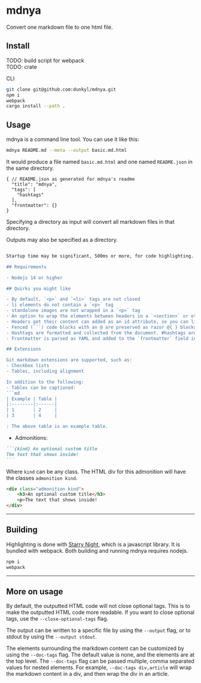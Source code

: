 # mdnya

Convert one markdown file to one html file.

## Install

TODO: build script for webpack\
TODO: crate

CLI
```sh
git clone git@github.com:dunkyl/mdnya.git
npm i
webpack
cargo install --path .
```

## Usage

mdnya is a command line tool. You can use it like this:
```sh
mdnya README.md --meta --output basic.md.html
```
It would produce a file named `basic.md.html` and one named `README.json` in the same directory.

```jsonc
{ // README.json as generated for mdnya's readme
  "title": "mdnya",
  "tags": [
    "hashtags"
  ],
  "frontmatter": {}
}
```

Specifying a directory as input will convert all markdown files in that directory.

Outputs may also be specified as a directory.

```sh

Startup time may be significant, 500ms or more, for code highlighting. Consider specifying an ouput directory to only startup once for many files. Highlighting is lazy and won't delay any files without code blocks.

## Requirements

- Nodejs 14 or higher

## Quirks you might like

- By default, `<p>` and `<li>` tags are not closed
- li elements do not contain a `<p>` tag
- standalone images are not wrapped in a `<p>` tag
- An option to wrap the elements between headers in a `<section>` or other tag
- Headers get their content can added as an id attribute, so you can link to them
- Fenced (```) code blocks with an @ are preserved as razor @{ } blocks
- Hashtags are formatted and collected from the document. #hashtags are added to the `tags` field in the metadata file.
- Frontmatter is parsed as YAML and added to the `frontmatter` field in the metadata file.

## Extensions

Git markdown extensions are supported, such as:
- Checkbox lists
- Tables, including alignment

In addition to the following:
- Tables can be captioned:
```md
| Example | Table |
|:--------|:------|
| 1       | 2     |
| 3       | 4     |

: The above table is an example table.
```

- Admonitions:
````md
```{kind} An optional custom title
The text that shows inside!
```
````
Where `kind` can be any class. The HTML div for this admonition will have the classes `admonition kind`.
```html
<div class="admonition kind">
    <h3>An optional custom title</h3>
    <p>The text that shows inside!
</div>
```

---

## Building

Highlighting is done with [Starry Night](https://github.com/wooorm/starry-night), which is a javascript library. It is bundled with webpack. Both building and running mdnya requires nodejs.
```sh
npm i
webpack
```

---

## More on usage

By default, the outputted HTML code will not close optional tags. This is to make the outputted HTML code more readable. If you want to close optional tags, use the `--close-optional-tags` flag.

The output can be written to a specific file by using the `--output` flag, or to stdout by using the `--output stdout`.

The elements surrounding the markdown content can be customized by using the `--doc-tags` flag. The default value is none, and the elements are at the top level. The `--doc-tags` flag can be passed multiple, comma separated values for nested elements. For example, `--doc-tags div,article` will wrap the markdown content in a div, and then wrap the div in an article.

